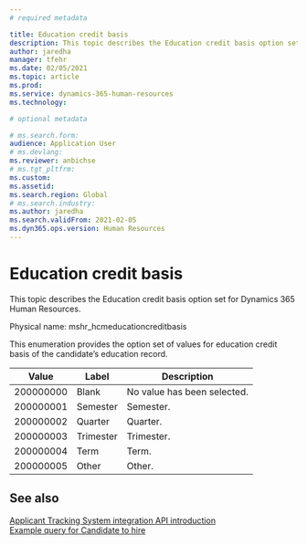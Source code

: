 ```yaml
---
# required metadata

title: Education credit basis
description: This topic describes the Education credit basis option set for Dynamics 365 Human Resources.
author: jaredha
manager: tfehr
ms.date: 02/05/2021
ms.topic: article
ms.prod: 
ms.service: dynamics-365-human-resources
ms.technology: 

# optional metadata

# ms.search.form: 
audience: Application User
# ms.devlang: 
ms.reviewer: anbichse
# ms.tgt_pltfrm: 
ms.custom: 
ms.assetid: 
ms.search.region: Global
# ms.search.industry: 
ms.author: jaredha
ms.search.validFrom: 2021-02-05
ms.dyn365.ops.version: Human Resources
---
```


# Education credit basis

This topic describes the Education credit basis option set for Dynamics 365 Human Resources.

Physical name: mshr_hcmeducationcreditbasis

This enumeration provides the option set of values for education credit basis of the candidate’s education record.

| Value | Label | Description |
| --- | --- | --- |
| 200000000 | Blank | No value has been selected. |
| 200000001 | Semester | Semester. |
| 200000002 | Quarter | Quarter. |
| 200000003 | Trimester | Trimester. |
| 200000004 | Term | Term. |
| 200000005 | Other | Other. |

## See also

[Applicant Tracking System integration API introduction](hr-admin-integration-ats-api-introduction.md)<br>
[Example query for Candidate to hire](hr-admin-integration-ats-api-candidate-to-hire-example-query.md)

